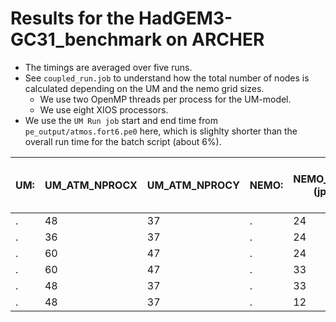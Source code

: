# Results for the HadGEM3-GC31_benchmark on ARCHER

* The timings are averaged over five runs.
* See ```coupled_run.job``` to understand how the total number of nodes is calculated depending on the UM and the nemo grid sizes.
  * We use two OpenMP threads per process for the UM-model.
  * We use eight XIOS processors.
 * We use the ```UM Run job``` start and end time from ```pe_output/atmos.fort6.pe0``` here, which is slighlty shorter than the overall run time for the batch script (about 6%).

UM: | UM_ATM_NPROCX | UM_ATM_NPROCY | NEMO: | NEMO_IPROC (jpni) | NEMO_JPROC (jpnj) | total number of nodes | time (sec)
---- | -------|--------|---------|--------|----------|-------|----
 .  | 48 | 37 | .| 24 |36 | 189 | 
 .  | 36 | 37 | .| 24 |36 | 152 |
 .  | 60 | 47 | .| 24 |36 | 276 | 
 .  | 60 | 47 | .| 33 |42 | 298 |
 .  | 48 | 37 | .| 33 |42 | 217 | 
 .  | 48 | 37 | .| 12 |18 | 168 |
